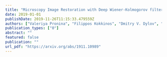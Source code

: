 ```yaml
---
title: "Microscopy Image Restoration with Deep Wiener-Kolmogorov filters"
date: 2019-01-01
publishDate: 2019-11-26T11:15:33.479559Z
authors: ["Valeriya Pronina", "Filippos Kokkinos", "Dmitry V. Dylov", "Stamatios Lefkimmiatis"]
publication_types: ["0"]
abstract: ""
featured: false
publication: ""
url_pdf: "https://arxiv.org/abs/1911.10989"
---
```

